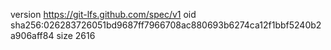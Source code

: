 version https://git-lfs.github.com/spec/v1
oid sha256:026283726051bd9687ff7966708ac880693b6274ca12f1bbf5240b2a906aff84
size 2616
